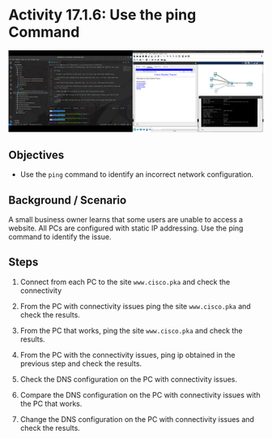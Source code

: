 # Activity 17.1.6: Use the ping Command

![IMG](./Activity.png)

## Objectives

- Use the `ping` command to identify an incorrect network configuration.

## Background / Scenario
A small business owner learns that some users are unable to access a website. All PCs are configured with static IP addressing. Use the ping command to identify the issue.

## Steps

1. Connect from each PC to the site `www.cisco.pka` and check the connectivity

2. From the PC with connectivity issues ping the site `www.cisco.pka` and check the results.

3. From the PC that works, ping the site `www.cisco.pka` and check the results.

4. From the PC with the connectivity issues, ping ip obtained in the previous step and check the results.

5. Check the DNS configuration on the PC with connectivity issues.

6. Compare the DNS configuration on the PC with connectivity issues with the PC that works.

7. Change the DNS configuration on the PC with connectivity issues and check the results.